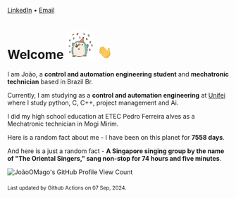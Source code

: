 [LinkedIn](https://www.linkedin.com/in/joão-pedro-gozzoli-b95641301/) &bull;
[Email](joaopedrogozzoli@gmail.com)

# Welcome <img src="happy.gif" height="64px" /> <img src="wave.gif" height="32px" />

I am João, a  **control and automation engineering student** and **mechatronic technician** based in Brazil Br.

Currently, I am studying as a **control and automation engineering** at [Unifei](https://unifei.edu.br) where I study python, C, C++, project management and Ai.

I did my high school education at ETEC Pedro Ferreira alves as a Mechatronic technician in Mogi Mirim.

Here is a random fact about me - I have been on this planet for **7558 days**.

And here is a just a random fact -  **A Singapore singing group by the name of "The Oriental Singers," sang non-stop for 74 hours and five minutes**.

![JoãoOMago's GitHub Profile View Count](https://komarev.com/ghpvc/?username=JoaoOMago)

<sub>Last updated by Github Actions on 07 Sep, 2024.</sub>
